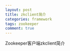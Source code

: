 ```yaml
---
layout: post
title: zkclient简介
categories: framework 
tags: zookeeper
comment: true
---
```


Zookeeper客户端zkclient简介